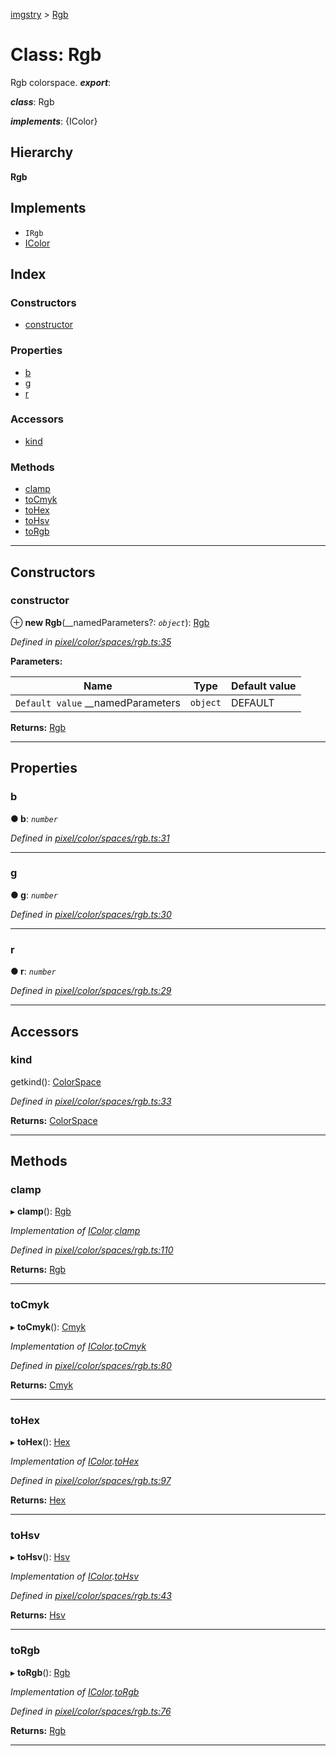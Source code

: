 [imgstry](../README.md) > [Rgb](../classes/rgb.md)

# Class: Rgb

Rgb colorspace.
*__export__*: 

*__class__*: Rgb

*__implements__*: {IColor}

## Hierarchy

**Rgb**

## Implements

* `IRgb`
* [IColor](../interfaces/icolor.md)

## Index

### Constructors

* [constructor](rgb.md#constructor)

### Properties

* [b](rgb.md#b)
* [g](rgb.md#g)
* [r](rgb.md#r)

### Accessors

* [kind](rgb.md#kind)

### Methods

* [clamp](rgb.md#clamp)
* [toCmyk](rgb.md#tocmyk)
* [toHex](rgb.md#tohex)
* [toHsv](rgb.md#tohsv)
* [toRgb](rgb.md#torgb)

---

## Constructors

<a id="constructor"></a>

###  constructor

⊕ **new Rgb**(__namedParameters?: *`object`*): [Rgb](rgb.md)

*Defined in [pixel/color/spaces/rgb.ts:35](https://github.com/visual-cortex/imgstry/blob/master/source/pixel/color/spaces/rgb.ts#L35)*

**Parameters:**

| Name | Type | Default value |
| ------ | ------ | ------ |
| `Default value` __namedParameters | `object` |  DEFAULT |

**Returns:** [Rgb](rgb.md)

___

## Properties

<a id="b"></a>

###  b

**● b**: *`number`*

*Defined in [pixel/color/spaces/rgb.ts:31](https://github.com/visual-cortex/imgstry/blob/master/source/pixel/color/spaces/rgb.ts#L31)*

___
<a id="g"></a>

###  g

**● g**: *`number`*

*Defined in [pixel/color/spaces/rgb.ts:30](https://github.com/visual-cortex/imgstry/blob/master/source/pixel/color/spaces/rgb.ts#L30)*

___
<a id="r"></a>

###  r

**● r**: *`number`*

*Defined in [pixel/color/spaces/rgb.ts:29](https://github.com/visual-cortex/imgstry/blob/master/source/pixel/color/spaces/rgb.ts#L29)*

___

## Accessors

<a id="kind"></a>

###  kind

getkind(): [ColorSpace](../enums/colorspace.md)

*Defined in [pixel/color/spaces/rgb.ts:33](https://github.com/visual-cortex/imgstry/blob/master/source/pixel/color/spaces/rgb.ts#L33)*

**Returns:** [ColorSpace](../enums/colorspace.md)

___

## Methods

<a id="clamp"></a>

###  clamp

▸ **clamp**(): [Rgb](rgb.md)

*Implementation of [IColor](../interfaces/icolor.md).[clamp](../interfaces/icolor.md#clamp)*

*Defined in [pixel/color/spaces/rgb.ts:110](https://github.com/visual-cortex/imgstry/blob/master/source/pixel/color/spaces/rgb.ts#L110)*

**Returns:** [Rgb](rgb.md)

___
<a id="tocmyk"></a>

###  toCmyk

▸ **toCmyk**(): [Cmyk](cmyk.md)

*Implementation of [IColor](../interfaces/icolor.md).[toCmyk](../interfaces/icolor.md#tocmyk)*

*Defined in [pixel/color/spaces/rgb.ts:80](https://github.com/visual-cortex/imgstry/blob/master/source/pixel/color/spaces/rgb.ts#L80)*

**Returns:** [Cmyk](cmyk.md)

___
<a id="tohex"></a>

###  toHex

▸ **toHex**(): [Hex](hex.md)

*Implementation of [IColor](../interfaces/icolor.md).[toHex](../interfaces/icolor.md#tohex)*

*Defined in [pixel/color/spaces/rgb.ts:97](https://github.com/visual-cortex/imgstry/blob/master/source/pixel/color/spaces/rgb.ts#L97)*

**Returns:** [Hex](hex.md)

___
<a id="tohsv"></a>

###  toHsv

▸ **toHsv**(): [Hsv](hsv.md)

*Implementation of [IColor](../interfaces/icolor.md).[toHsv](../interfaces/icolor.md#tohsv)*

*Defined in [pixel/color/spaces/rgb.ts:43](https://github.com/visual-cortex/imgstry/blob/master/source/pixel/color/spaces/rgb.ts#L43)*

**Returns:** [Hsv](hsv.md)

___
<a id="torgb"></a>

###  toRgb

▸ **toRgb**(): [Rgb](rgb.md)

*Implementation of [IColor](../interfaces/icolor.md).[toRgb](../interfaces/icolor.md#torgb)*

*Defined in [pixel/color/spaces/rgb.ts:76](https://github.com/visual-cortex/imgstry/blob/master/source/pixel/color/spaces/rgb.ts#L76)*

**Returns:** [Rgb](rgb.md)

___

